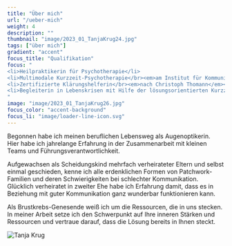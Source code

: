 ```yaml
---
title: "Über mich"
url: "/ueber-mich"
weight: 4
description: ""
thumbnail: "image/2023_01_TanjaKrug24.jpg"
tags: ["über mich"]
gradient: "accent"
focus_title: "Qualifikation"
focus: "
<li>Heilpraktikerin für Psychotherapie</li>
<li>Multimodale Kurzzeit-Psychotherapie</br><em>am Institut für Kommunikation und Gesundheit Ffm</em></li>
<li>Zertifizierte Klärungshelferin</br><em>nach Christoph Thomann</em></li>
<li>Begleiterin in Lebenskrisen mit Hilfe der lösungsorientierten Kurzzeittherapie</br><em>nach De Shazer</em></li>
"
image: "image/2023_01_TanjaKrug26.jpg"
focus_color: "accent-background"
focus_li: "image/loader-line-icon.svg"
---
```


Begonnen habe ich meinen beruflichen Lebensweg als Augenoptikerin.  
Hier habe ich jahrelange Erfahrung in der Zusammenarbeit mit kleinen Teams und Führungsverantwortlichkeit.  

Aufgewachsen als Scheidungskind mehrfach verheirateter Eltern und selbst einmal geschieden, kenne ich alle erdenklichen Formen von Patchwork-Familien und deren Schwierigkeiten bei schlechter Kommunikation.
Glücklich verheiratet in zweiter Ehe habe ich Erfahrung damit, dass es in Beziehung mit guter Kommunikation ganz wunderbar funktionieren kann.  

Als Brustkrebs-Genesende weiß ich um die Ressourcen, die in uns stecken.
In meiner Arbeit setze ich den Schwerpunkt auf Ihre inneren Stärken und Ressourcen und vertraue darauf, dass die Lösung bereits in Ihnen steckt. 

![Tanja Krug](/image/2023_01_TanjaKrug24.jpg)
